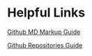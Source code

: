 # Helpful Links

[Github MD Markup Guide](https://docs.github.com/en/get-started/writing-on-github/getting-started-with-writing-and-formatting-on-github/basic-writing-and-formatting-syntax)

[Github Repositories Guide](https://docs.github.com/en/repositories)

